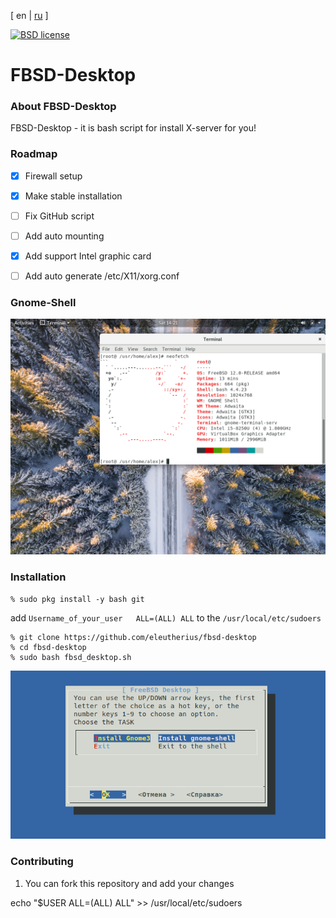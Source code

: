 [ en | [ru](doc/README-ru.md) ]


[![BSD license](https://img.shields.io/pypi/l/flask.svg)](
https://github.com/eleutherius/fbsd-desktop/blob/master/LICENSE)

# FBSD-Desktop

###  About FBSD-Desktop

FBSD-Desktop - it is bash script for install X-server for you!

### Roadmap

- [x]  Firewall setup
- [x]  Make stable installation
- [ ]  Fix GitHub script
- [ ]  Add auto mounting
- [x]  Add support Intel graphic card
- [ ]  Add auto generate /etc/X11/xorg.conf


### Gnome-Shell

[![Gnome-Shell](https://github.com/eleutherius/fbsd-desktop/blob/master/doc/gnome.png)](
https://github.com/eleutherius/fbsd-desktop/blob/master/doc/gnome.png)

### Installation

```
% sudo pkg install -y bash git
```
add   ```Username_of_your_user   ALL=(ALL) ALL``` to the ```/usr/local/etc/sudoers```

```
% git clone https://github.com/eleutherius/fbsd-desktop
% cd fbsd-desktop
% sudo bash fbsd_desktop.sh
```

[![Screen](https://github.com/eleutherius/fbsd-desktop/blob/master/doc/screen.png)](
https://github.com/eleutherius/fbsd-desktop/blob/master/doc/screen.png)

### Contributing

1. You can fork this repository and add your changes

echo "$USER ALL=(ALL) ALL" >>  /usr/local/etc/sudoers



